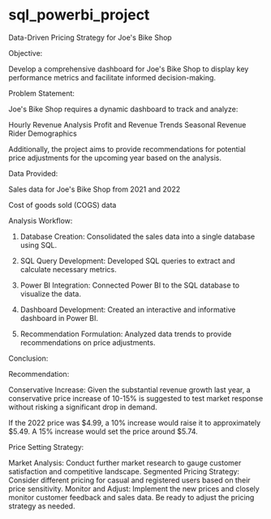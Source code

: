 # sql_powerbi_project

Data-Driven Pricing Strategy for Joe's Bike Shop

Objective:

Develop a comprehensive dashboard for Joe's Bike Shop to display key performance metrics and facilitate informed decision-making.

Problem Statement:

Joe's Bike Shop requires a dynamic dashboard to track and analyze:

Hourly Revenue Analysis
Profit and Revenue Trends
Seasonal Revenue
Rider Demographics

Additionally, the project aims to provide recommendations for potential price adjustments for the upcoming year based on the analysis.

Data Provided:

Sales data for Joe's Bike Shop from 2021 and 2022

Cost of goods sold (COGS) data

Analysis Workflow:

1. Database Creation: Consolidated the sales data into a single database using SQL.

2. SQL Query Development: Developed SQL queries to extract and calculate necessary metrics.

3. Power BI Integration: Connected Power BI to the SQL database to visualize the data.

4. Dashboard Development: Created an interactive and informative dashboard in Power BI.

5. Recommendation Formulation: Analyzed data trends to provide recommendations on price adjustments.

Conclusion:

Recommendation:

Conservative Increase: Given the substantial revenue growth last year, a conservative price increase of 10-15% is suggested to test market response without risking a significant drop in demand.

If the 2022 price was $4.99, a 10% increase would raise it to approximately $5.49.
A 15% increase would set the price around $5.74.

Price Setting Strategy:

Market Analysis: Conduct further market research to gauge customer satisfaction and competitive landscape.
Segmented Pricing Strategy: Consider different pricing for casual and registered users based on their price sensitivity.
Monitor and Adjust: Implement the new prices and closely monitor customer feedback and sales data. Be ready to adjust the pricing strategy as needed.
